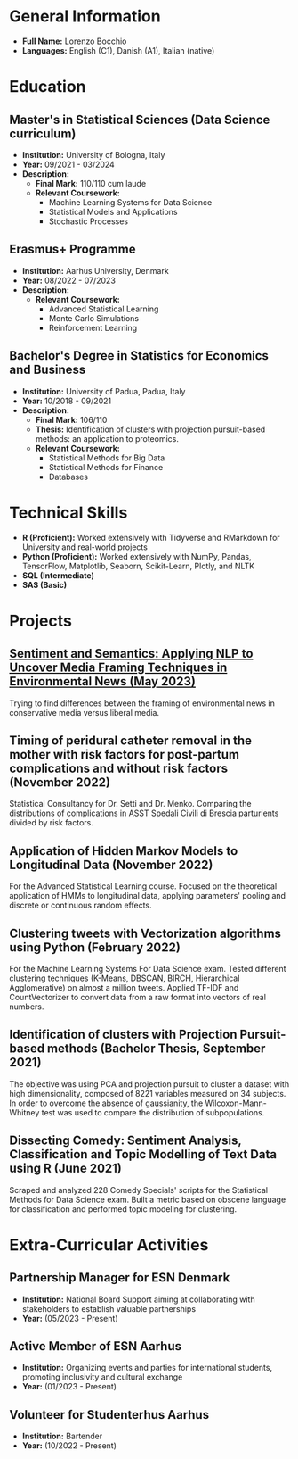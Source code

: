 
# General Information

- **Full Name:** Lorenzo Bocchio
- **Languages:** English (C1), Danish (A1), Italian (native)

# Education

## Master's in Statistical Sciences (Data Science curriculum)
- **Institution:** University of Bologna, Italy
- **Year:** 09/2021 - 03/2024
- **Description:**
  - **Final Mark:** 110/110 cum laude
  - **Relevant Coursework:**
    - Machine Learning Systems for Data Science
    - Statistical Models and Applications
    - Stochastic Processes

## Erasmus+ Programme
- **Institution:** Aarhus University, Denmark
- **Year:** 08/2022 - 07/2023
- **Description:**
  - **Relevant Coursework:**
    - Advanced Statistical Learning
    - Monte Carlo Simulations
    - Reinforcement Learning

## Bachelor's Degree in Statistics for Economics and Business
- **Institution:** University of Padua, Padua, Italy
- **Year:** 10/2018 - 09/2021
- **Description:**
  - **Final Mark:** 106/110
  - **Thesis:** Identification of clusters with projection pursuit-based methods: an application to proteomics.
  - **Relevant Coursework:**
    - Statistical Methods for Big Data
    - Statistical Methods for Finance
    - Databases

# Technical Skills

- **R (Proficient):** Worked extensively with Tidyverse and RMarkdown for University and real-world projects
- **Python (Proficient):** Worked extensively with NumPy, Pandas, TensorFlow, Matplotlib, Seaborn, Scikit-Learn, Plotly, and NLTK
- **SQL (Intermediate)**
- **SAS (Basic)**

# Projects

## [Sentiment and Semantics: Applying NLP to Uncover Media Framing Techniques in Environmental News (May 2023)](Projects/sentiment_n_semantic.md)

Trying to find differences between the framing of environmental news in conservative media versus liberal media.

## Timing of peridural catheter removal in the mother with risk factors for post-partum complications and without risk factors (November 2022)
Statistical Consultancy for Dr. Setti and Dr. Menko. Comparing the distributions of complications in ASST Spedali Civili di Brescia parturients divided by risk factors.

## Application of Hidden Markov Models to Longitudinal Data (November 2022)
For the Advanced Statistical Learning course. Focused on the theoretical application of HMMs to longitudinal data, applying parameters' pooling and discrete or continuous random effects.

## Clustering tweets with Vectorization algorithms using Python (February 2022)
For the Machine Learning Systems For Data Science exam. Tested different clustering techniques (K-Means, DBSCAN, BIRCH, Hierarchical Agglomerative) on almost a million tweets. Applied TF-IDF and CountVectorizer to convert data from a raw format into vectors of real numbers.

## Identification of clusters with Projection Pursuit-based methods (Bachelor Thesis, September 2021)
The objective was using PCA and projection pursuit to cluster a dataset with high dimensionality, composed of 8221 variables measured on 34 subjects. In order to overcome the absence of gaussianity, the Wilcoxon-Mann-Whitney test was used to compare the distribution of subpopulations.

## Dissecting Comedy: Sentiment Analysis, Classification and Topic Modelling of Text Data using R (June 2021)
Scraped and analyzed 228 Comedy Specials' scripts for the Statistical Methods for Data Science exam. Built a metric based on obscene language for classification and performed topic modeling for clustering.

# Extra-Curricular Activities

## Partnership Manager for ESN Denmark
- **Institution:** National Board Support aiming at collaborating with stakeholders to establish valuable partnerships
- **Year:** (05/2023 - Present)

## Active Member of ESN Aarhus
- **Institution:** Organizing events and parties for international students, promoting inclusivity and cultural exchange
- **Year:** (01/2023 - Present)

## Volunteer for Studenterhus Aarhus
- **Institution:** Bartender
- **Year:** (10/2022 - Present)
